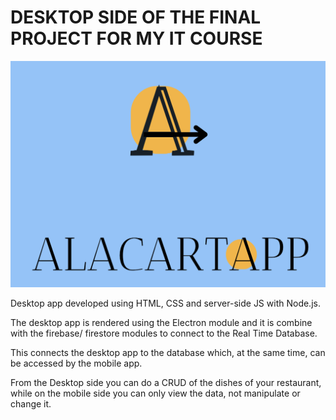 # DESKTOP SIDE OF THE FINAL PROJECT FOR MY IT COURSE

![Application Image](https://github.com/patshone96/ALACARTAPP-Escritorio/blob/master/ALACARTAPP_FULL.png)

Desktop app developed using HTML, CSS and server-side JS with Node.js. 

The desktop app is rendered using the Electron module and it is combine with the firebase/ firestore modules to connect to the Real Time Database. 

This connects the desktop app to the database which, at the same time, can be accessed by the  mobile app. 

From the Desktop side you can do a CRUD of the dishes of your restaurant, while on the mobile side you can only view the data, not 
manipulate or change it. 
